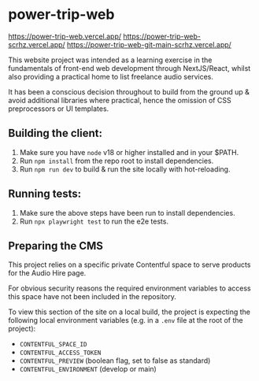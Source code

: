 # power-trip-web

https://power-trip-web.vercel.app/
https://power-trip-web-scrhz.vercel.app/
https://power-trip-web-git-main-scrhz.vercel.app/

This website project was intended as a learning exercise in the fundamentals of front-end web development through NextJS/React, whilst also providing a practical home to list freelance audio services.

It has been a conscious decision throughout to build from the ground up & avoid additional libraries where practical, hence the omission of CSS preprocessors or UI templates.

## Building the client:

1. Make sure you have `node` v18 or higher installed and in your $PATH.
2. Run `npm install` from the repo root to install dependencies.
3. Run `npm run dev` to build & run the site locally with hot-reloading.

## Running tests:

1. Make sure the above steps have been run to install dependencies.
2. Run `npx playwright test` to run the e2e tests.

## Preparing the CMS

This project relies on a specific private Contentful space to serve products for the Audio Hire page.

For obvious security reasons the required environment variables to access this space have not been included in the repository.

To view this section of the site on a local build, the project is expecting the following local environment variables (e.g. in a `.env` file at the root of the project):

-   `CONTENTFUL_SPACE_ID`
-   `CONTENTFUL_ACCESS_TOKEN`
-   `CONTENTFUL_PREVIEW` (boolean flag, set to false as standard)
-   `CONTENTFUL_ENVIRONMENT` (develop or main)
